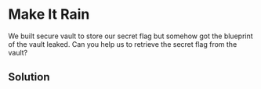 # Make It Rain

We built secure vault to store our secret flag but somehow got the blueprint of the vault leaked.
Can you help us to retrieve the secret flag from the vault?

## Solution

